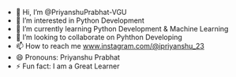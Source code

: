 - 👋 Hi, I’m @PriyanshuPrabhat-VGU
- 👀 I’m interested in Python Development
- 🌱 I’m currently learning Python Development & Machine Learning
- 💞️ I’m looking to collaborate on Pyhthon Developing
- 📫 How to reach me www.instagram.com/@ipriyanshu_23
- 😄 Pronouns: Priyanshu Prabhat
- ⚡ Fun fact: I am a Great Learner

<!---
PriyanshuPrabhat-VGU/PriyanshuPrabhat-VGU is a ✨ special ✨ repository because its `README.md` (this file) appears on your GitHub profile.
You can click the Preview link to take a look at your changes.
--->
